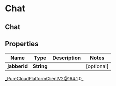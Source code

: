 # Chat

## Chat

## Properties

|Name | Type | Description | Notes|
|------------ | ------------- | ------------- | -------------|
| **jabberId** | **String** |  | [optional] |



_PureCloudPlatformClientV2@164.1.0_
